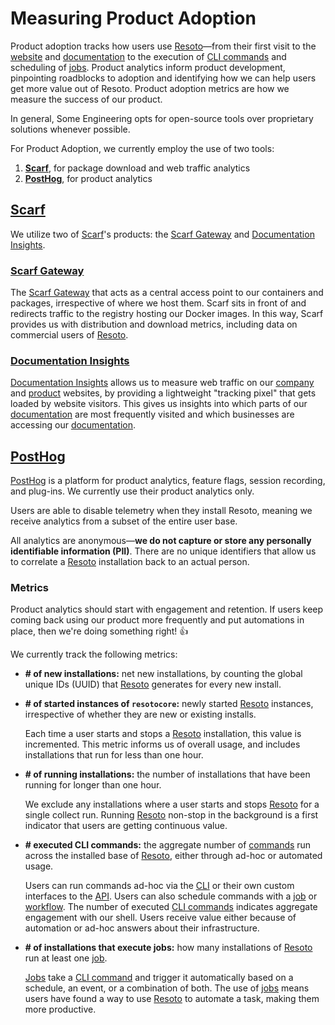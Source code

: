 # Measuring Product Adoption

Product adoption tracks how users use [Resoto](https://resoto.com)—from their first visit to the [website](https://resoto.com) and [documentation](https://resoto.com/docs) to the execution of [CLI commands](https://resoto.com/docs/reference/cli) and scheduling of [jobs](https://resoto.com/docs/concepts/automation/job). Product analytics inform product development, pinpointing roadblocks to adoption and identifying how we can help users get more value out of Resoto. Product adoption metrics are how we measure the success of our product.

In general, Some Engineering opts for open-source tools over proprietary solutions whenever possible.

For Product Adoption, we currently employ the use of two tools:

1. [**Scarf**](https://scarf.sh), for package download and web traffic analytics
2. [**PostHog**](https://posthog.com), for product analytics

## [Scarf](https://scarf.sh)

We utilize two of [Scarf](https://scarf.sh)'s products: the [Scarf Gateway](https://about.scarf.sh/scarf-gateway) and [Documentation Insights](https://about.scarf.sh/documentation-insights).

### [Scarf Gateway](https://about.scarf.sh/scarf-gateway)

The [Scarf Gateway](https://about.scarf.sh/scarf-gateway) that acts as a central access point to our containers and packages, irrespective of where we host them. Scarf sits in front of and redirects traffic to the registry hosting our Docker images. In this way, Scarf provides us with distribution and download metrics, including data on commercial users of [Resoto](https://resoto.com).

### [Documentation Insights](https://about.scarf.sh/documentation-insights)

[Documentation Insights](https://about.scarf.sh/documentation-insights) allows us to measure web traffic on our [company](https://some.engineering) and [product](https://resoto.com) websites, by providing a lightweight "tracking pixel" that gets loaded by website visitors. This gives us insights into which parts of our [documentation](https://resoto.com/docs) are most frequently visited and which businesses are accessing our [documentation](https://resoto.com/docs).

## [PostHog](https://posthog.com)

[PostHog](https://posthog.com) is a platform for product analytics, feature flags, session recording, and plug-ins. We currently use their product analytics only.

Users are able to disable telemetry when they install Resoto, meaning we receive analytics from a subset of the entire user base.

All analytics are anonymous—**we do not capture or store any personally identifiable information (PII)**. There are no unique identifiers that allow us to correlate a [Resoto](https://resoto.com) installation back to an actual person.

### Metrics

Product analytics should start with engagement and retention. If users keep coming back using our product more frequently and put automations in place, then we're doing something right! 👍

We currently track the following metrics:

- **# of new installations:** net new installations, by counting the global unique IDs (UUID) that [Resoto](https://resoto.com) generates for every new install.

- **# of started instances of `resotocore`:** newly started [Resoto](https://resoto.com) instances, irrespective of whether they are new or existing installs.

  Each time a user starts and stops a [Resoto](https://resoto.com) installation, this value is incremented. This metric informs us of overall usage, and includes installations that run for less than one hour.

- **# of running installations:** the number of installations that have been running for longer than one hour.

  We exclude any installations where a user starts and stops [Resoto](https://resoto.com) for a single collect run. Running [Resoto](https://resoto.com) non-stop in the background is a first indicator that users are getting continuous value.

- **# executed CLI commands:** the aggregate number of [commands](https://resoto.com/docs/reference/cli) run across the installed base of [Resoto](https://resoto.com), either through ad-hoc or automated usage.

  Users can run commands ad-hoc via the [CLI](https://resoto.com/docs/reference/cli) or their own custom interfaces to the [API](https://resoto.com/docs/reference/api). Users can also schedule commands with a [job](https://resoto.com/docs/concepts/automation/job) or [workflow](https://resoto.com/docs/concepts/automation/workflow). The number of executed [CLI commands](https://resoto.com/docs/reference/cli) indicates aggregate engagement with our shell. Users receive value either because of automation or ad-hoc answers about their infrastructure.

- **# of installations that execute jobs:** how many installations of [Resoto](https://resoto.com) run at least one [job](https://resoto.com/docs/concepts/automation/job).

  [Jobs](https://resoto.com/docs/concepts/automation/job) take a [CLI command](https://resoto.com/docs/reference/cli) and trigger it automatically based on a schedule, an event, or a combination of both. The use of [jobs](https://resoto.com/docs/concepts/automation/job) means users have found a way to use [Resoto](https://resoto.com) to automate a task, making them more productive.
